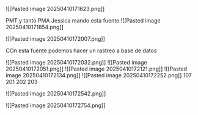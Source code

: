 
![[Pasted image 20250410171623.png]]

PMT y tanto PMA
Jessica mando esta fuente
![[Pasted image 20250410171854.png]]

![[Pasted image 20250410172007.png]]



COn esta fuente podemos hacer un rastreo a base de datos

![[Pasted image 20250410172032.png]]
![[Pasted image 20250410172051.png]]
![[Pasted image 20250410172121.png]]
![[Pasted image 20250410172134.png]]
![[Pasted image 20250410172252.png]]
107 201 202 203

![[Pasted image 20250410172542.png]]

![[Pasted image 20250410172754.png]]